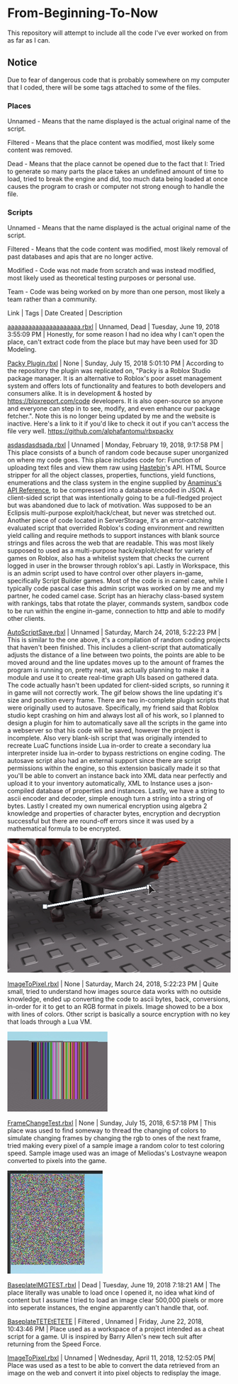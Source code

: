 # From-Beginning-To-Now
This repository will attempt to include all the code I've ever worked on from as far as I can.

## Notice
Due to fear of dangerous code that is probably somewhere on my computer that I coded, there will be some tags attached to some of the files.
### Places
Unnamed - Means that the name displayed is the actual original name of the script.

Filtered - Means that the place content was modified, most likely some content was removed.

Dead - Means that the place cannot be opened due to the fact that I: Tried to generate so many parts the place takes an undefined amount of time to load, tried to break the engine and did, too much data being loaded at once causes the program to crash or computer not strong enough to handle the file.

### Scripts
Unnamed - Means that the name displayed is the actual original name of the script.

Filtered - Means that the code content was modified, most likely removal of past databases and apis that are no longer active.

Modified - Code was not made from scratch and was instead modified, most likely used as theoretical testing purposes or personal use.

Team - Code was being worked on by more than one person, most likely a team rather than a community.

Link | Tags | Date Created | Description

[aaaaaaaaaaaaaaaaaaaaa.rbxl](https://github.com/alphafantomu/From-Beginning-To-Now/blob/master/RBXL%20Places/aaaaaaaaaaaaaaaaaaaaa.rbxl) | Unnamed, Dead | Tuesday, June 19, 2018 3:55:09 PM | Honestly, for some reason I had no idea why I can't open the place, can't extract code from the place but may have been used for 3D Modeling.

[Packy Plugin.rbxl](https://github.com/alphafantomu/From-Beginning-To-Now/blob/master/RBXL%20Places/Packy%20Plugin.rbxl) | None | Sunday, July 15, 2018 5:01:10 PM | According to the repository the plugin was replicated on, "Packy is a Roblox Studio package manager. It is an alternative to Roblox's poor asset management system and offers lots of functionality and features to both developers and consumers alike. It is in development & hosted by https://bloxreport.com/code developers. It is also open-source so anyone and everyone can step in to see, modify, and even enhance our package fetcher.". Note this is no longer being updated by me and the website is inactive. Here's a link to it if you'd like to check it out if you can't access the file very well. https://github.com/alphafantomu/rbxpacky

[asdasdasdsada.rbxl](https://github.com/alphafantomu/From-Beginning-To-Now/blob/master/RBXL%20Places/asdasdasdsada.rbxl) | Unnamed | Monday, February 19, 2018, 9:17:58 PM | This place consists of a bunch of random code because super unorganized on where my code goes. This place includes code for: Function of uploading text files and view them raw using [Hastebin](https://hastebin.com)'s API. HTML Source stripper for all the object classes, properties, functions, yield functions, enumerations and the class system in the engine supplied by [Anaminus's API Reference](https://anaminus.github.io/api/), to be compressed into a database encoded in JSON. A client-sided script that was intentionally going to be a full-fledged project but was abandoned due to lack of motivation. Was supposed to be an Eclipsis multi-purpose exploit/hack/cheat, but never was stretched out. Another piece of code located in ServerStorage, it's an error-catching evaluated script that overrided Roblox's coding environment and rewritten yield calling and require methods to support instances with blank source strings and files across the web that are readable. This was most likely supposed to used as a multi-purpose hack/exploit/cheat for variety of games on Roblox, also has a whitelist system that checks the current logged in user in the browser through roblox's api. Lastly in Workspace, this is an admin script used to have control over other players in-game, specifically Script Builder games. Most of the code is in camel case, while I typically code pascal case this admin script was worked on by me and my partner, he coded camel case. Script has an hierachy class-based system with rankings, tabs that rotate the player, commands system, sandbox code to be run within the engine in-game, connection to http and able to modify other clients.

[AutoScriptSave.rbxl](https://github.com/alphafantomu/From-Beginning-To-Now/blob/master/RBXL%20Places/AutoScriptSave.rbxl) | Unnamed | Saturday, March 24, 2018, 5:22:23 PM | This is similar to the one above, it's a compilation of random coding projects that haven't been finished. This includes a client-script that automatically adjusts the distance of a line between two points, the points are able to be moved around and the line updates moves up to the amount of frames the program is running on, pretty neat, was actually planning to make it a module and use it to create real-time graph UIs based on gathered data. The code actually hasn't been updated for client-sided scripts, so running it in game will not correctly work. The gif below shows the line updating it's size and position every frame. There are two in-complete plugin scripts that were originally used to autosave. Specifically, my friend said that Roblox studio kept crashing on him and always lost all of his work, so I planned to design a plugin for him to automatically save all the scripts in the game into a webserver so that his code will be saved, however the project is incomplete. Also very blank-ish script that was originally intended to recreate LuaC functions inside Lua in-order to create a secondary lua interpreter inside lua in-order to bypass restrictions on engine coding. The autosave script also had an external support since there are script permissions within the engine, so this extension basically made it so that you'll be able to convert an instance back into XML data near perfectly and upload it to your inventory automatically, XML to Instance uses a json-compiled database of properties and instances. Lastly, we have a string to ascii encoder and decoder, simple enough turn a string into a string of bytes. Lastly I created my own numerical encryption using algebra 2 knowledge and properties of character bytes, encryption and decryption successful but there are round-off errors since it was used by a mathematical formula to be encrypted. 

![Linear Line calculation between two points](/Images/2019-05-24_18-09-12.gif)

[ImageToPixel.rbxl](https://github.com/alphafantomu/From-Beginning-To-Now/blob/master/RBXL%20Places/ImageToPixel.rbxl) | None | Saturday, March 24, 2018, 5:22:23 PM | Quite small, tried to understand how images source data works with no outside knowledge, ended up converting the code to ascii bytes, back, conversions, in-order for it to get to an RGB format in pixels. Image showed to be a box with lines of colors. Other script is basically a source encryption with no key that loads through a Lua VM. 

![Image to Pixels](/Images/RobloxStudioBeta_2019-05-24_17-57-43.jpg)

[FrameChangeTest.rbxl](https://github.com/alphafantomu/From-Beginning-To-Now/blob/master/RBXL%20Places/FrameChangeTest.rbxl) | None | Sunday, July 15, 2018, 6:57:18 PM | This place was used to find someway to thread the changing of colors to simulate changing frames by changing the rgb to ones of the next frame, tried making every pixel of a sample image a random color to test coloring speed. Sample image used was an image of Meliodas's Lostvayne weapon converted to pixels into the game.

![Random Color Pixels](/Images/RobloxStudioBeta_2019-05-24_18-19-30.jpg)

[BaseplateIMGTEST.rbxl](https://github.com/alphafantomu/From-Beginning-To-Now/blob/master/RBXL%20Places/BaseplateIMGTEST.rbxl) | Dead | Tuesday, June 19, 2018 7:18:21 AM | The place literally was unable to load once I opened it, no idea what kind of content but I assume I tried to load an image clear 500,000 pixels or more into seperate instances, the engine apparently can't handle that, oof.

[BaseplateTETEtETETE](https://github.com/alphafantomu/From-Beginning-To-Now/blob/master/RBXL%20Places/BaseplateTETEtETETE_Modified.rbxl) | Filtered , Unnamed | Friday, June 22, 2018, 10:43:46 PM | Place used as a workspace of a project intended as a cheat script for a game. UI is inspired by Barry Allen's new tech suit after returning from the Speed Force.

[ImageToPixel.rbxl](https://github.com/alphafantomu/From-Beginning-To-Now/blob/master/RBXL%20Places/ImageToPixel.rbxl) | Unnamed | Wednesday, April 11, 2018, 12:52:05 PM| Place was used as a test to be able to convert the data retrieved from an image on the web and convert it into pixel objects to redisplay the image.




